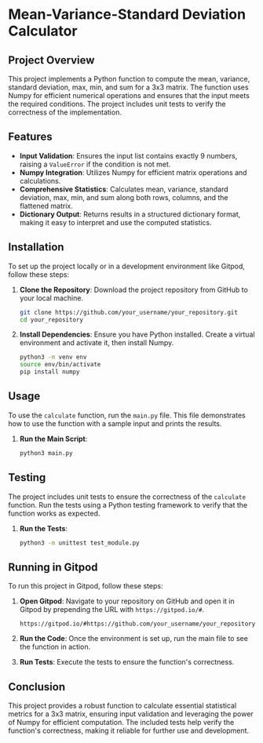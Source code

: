 # Mean-Variance-Standard Deviation Calculator

## Project Overview

This project implements a Python function to compute the mean, variance, standard deviation, max, min, and sum for a 3x3 matrix. The function uses Numpy for efficient numerical operations and ensures that the input meets the required conditions. The project includes unit tests to verify the correctness of the implementation.

## Features

- **Input Validation**: Ensures the input list contains exactly 9 numbers, raising a `ValueError` if the condition is not met.
- **Numpy Integration**: Utilizes Numpy for efficient matrix operations and calculations.
- **Comprehensive Statistics**: Calculates mean, variance, standard deviation, max, min, and sum along both rows, columns, and the flattened matrix.
- **Dictionary Output**: Returns results in a structured dictionary format, making it easy to interpret and use the computed statistics.

## Installation

To set up the project locally or in a development environment like Gitpod, follow these steps:

1. **Clone the Repository**: Download the project repository from GitHub to your local machine.

    ```bash
    git clone https://github.com/your_username/your_repository.git
    cd your_repository
    ```

2. **Install Dependencies**: Ensure you have Python installed. Create a virtual environment and activate it, then install Numpy.

    ```bash
    python3 -m venv env
    source env/bin/activate
    pip install numpy
    ```

## Usage

To use the `calculate` function, run the `main.py` file. This file demonstrates how to use the function with a sample input and prints the results.

1. **Run the Main Script**:

    ```bash
    python3 main.py
    ```

## Testing

The project includes unit tests to ensure the correctness of the `calculate` function. Run the tests using a Python testing framework to verify that the function works as expected.

1. **Run the Tests**:

    ```bash
    python3 -m unittest test_module.py
    ```

## Running in Gitpod

To run this project in Gitpod, follow these steps:

1. **Open Gitpod**: Navigate to your repository on GitHub and open it in Gitpod by prepending the URL with `https://gitpod.io/#`.

    ```url
    https://gitpod.io/#https://github.com/your_username/your_repository
    ```

2. **Run the Code**: Once the environment is set up, run the main file to see the function in action.

3. **Run Tests**: Execute the tests to ensure the function's correctness.

## Conclusion

This project provides a robust function to calculate essential statistical metrics for a 3x3 matrix, ensuring input validation and leveraging the power of Numpy for efficient computation. The included tests help verify the function's correctness, making it reliable for further use and development.


